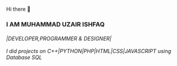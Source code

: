 Hi there 👋
<h3>I AM MUHAMMAD UZAIR ISHFAQ
<h6>|DEVELOPER,PROGRAMMER & DESIGNER| <br>
<br>
I did projects on C++|PYTHON|PHP|HTML|CSS|JAVASCRIPT using Database SQL
